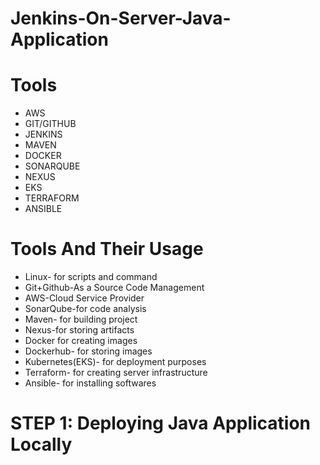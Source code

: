 # Jenkins-On-Server-Java-Application

# Tools
- AWS
- GIT/GITHUB
- JENKINS
- MAVEN
- DOCKER
- SONARQUBE
- NEXUS
- EKS
- TERRAFORM
- ANSIBLE

# Tools And Their Usage

- Linux- for scripts and command
- Git+Github-As a Source Code Management
- AWS-Cloud Service Provider
- SonarQube-for code analysis
- Maven- for building project
- Nexus-for storing artifacts
- Docker for creating images
- Dockerhub- for storing images
- Kubernetes(EKS)- for deployment purposes
- Terraform- for creating server infrastructure
- Ansible- for installing softwares

# STEP 1: Deploying Java Application Locally
